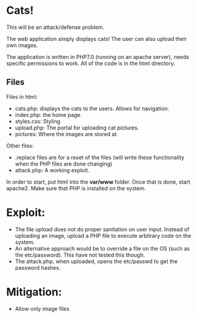 # Cats!

This will be an attack/defense problem.

The web application simply displays cats! The user can also upload their own images.

The application is written in PHP7.0 (running on an apache server), needs specific permissions to work. All of the code is in the html directory.

## Files
Files in html:
- cats.php: displays the cats to the users. Allows for navigation.
- index.php: the home page.
- styles.css: Styling
- upload.php: The portal for uploading cat pictures.
- pictures: Where the images are stored at.

Other files:
- .replace files are for a reset of the files (will write these functionality when the PHP files are done changing)
- attack.php: A working exploit.

In order to start, put html into the **var/www** folder. Once that is done, start apache2. Make sure that PHP is installed on the system.

# Exploit:
- The file upload does not do proper sanitation on user input. Instead of uploading an image, upload a PHP file to execute arbitrary code on the system.
- An alternative approach would be to override a file on the OS (such as the etc/password). This have not tested this though.
- The attack.php, when uploaded, opens the etc/passwd to get the password hashes.

# Mitigation: 
- Allow only image files
